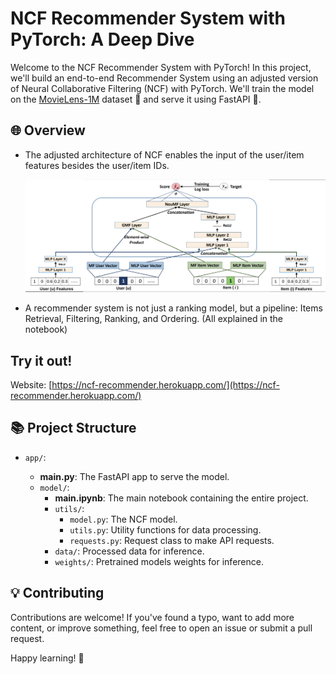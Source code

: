 # NCF Recommender System with PyTorch: A Deep Dive

Welcome to the NCF Recommender System with PyTorch! In this project, we'll build an end-to-end Recommender System using an adjusted version of Neural Collaborative Filtering (NCF) with PyTorch. We'll train the model on the [MovieLens-1M](https://grouplens.org/datasets/movielens/1m/) dataset 🎥 and serve it using FastAPI 🚀.

## 🌐 Overview

- The adjusted architecture of NCF enables the input of the user/item features besides the user/item IDs.

  ![Adjusted NCF](app/model/utils/img/NCF.png)

- A recommender system is not just a ranking model, but a pipeline: Items Retrieval, Filtering, Ranking, and Ordering. (All explained in the notebook)

## Try it out!

Website: [https://ncf-recommender.herokuapp.com/](https://ncf-recommender.herokuapp.com/)

## 📚 Project Structure

- `app/`:

  - **main.py**: The FastAPI app to serve the model.
  - `model/`:
    - **main.ipynb**: The main notebook containing the entire project.
    - `utils/`:
      - `model.py`: The NCF model.
      - `utils.py`: Utility functions for data processing.
      - `requests.py`: Request class to make API requests.
    - `data/`: Processed data for inference.
    - `weights/`: Pretrained models weights for inference.

## 💡 Contributing

Contributions are welcome! If you've found a typo, want to add more content, or improve something, feel free to open an issue or submit a pull request.

Happy learning! 🚀
